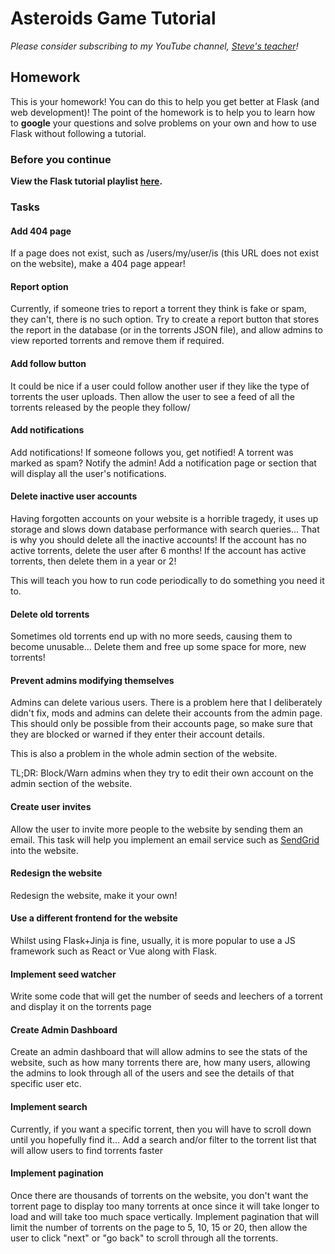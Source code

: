 # Asteroids Game Tutorial

_Please consider subscribing to my YouTube channel, [Steve's teacher](https://www.youtube.com/stevesteacher)!_

## Homework

This is your homework! You can do this to help you get better at Flask (and web development)! The point of the homework is to help you to learn how to **google** your questions and solve problems on your own and how to use Flask without following a tutorial.

### Before you continue

**View the Flask tutorial playlist [here](https://youtube.com/playlist?list=PLYBJzqz8zpWbW_H3YRxIxdVUv-OEgHlOB).**

### Tasks

#### Add 404 page

If a page does not exist, such as /users/my/user/is (this URL does not exist on the website), make a 404 page appear!

#### Report option

Currently, if someone tries to report a torrent they think is fake or spam, they can't, there is no such option. Try to create a report button that stores the report in the database (or in the torrents JSON file), and allow admins to view reported torrents and remove them if required.

#### Add follow button

It could be nice if a user could follow another user if they like the type of torrents the user uploads. Then allow the user to see a feed of all the torrents released by the people they follow/

#### Add notifications

Add notifications! If someone follows you, get notified! A torrent was marked as spam? Notify the admin! Add a notification page or section that will display all the user's notifications.

#### Delete inactive user accounts

Having forgotten accounts on your website is a horrible tragedy, it uses up storage and slows down database performance with search queries... That is why you should delete all the inactive accounts! If the account has no active torrents, delete the user after 6 months! If the account has active torrents, then delete them in a year or 2!

This will teach you how to run code periodically to do something you need it to.

#### Delete old torrents

Sometimes old torrents end up with no more seeds, causing them to become unusable... Delete them and free up some space for more, new torrents!

#### Prevent admins modifying themselves

Admins can delete various users. There is a problem here that I deliberately didn't fix, mods and admins can delete their accounts from the admin page. This should only be possible from their accounts page, so make sure that they are blocked or warned if they enter their account details.

This is also a problem in the whole admin section of the website.

TL;DR: Block/Warn admins when they try to edit their own account on the admin section of the website.

#### Create user invites

Allow the user to invite more people to the website by sending them an email. This task will help you implement an email service such as [SendGrid](https://app.sendgrid.com) into the website.

#### Redesign the website

Redesign the website, make it your own!

#### Use a different frontend for the website

Whilst using Flask+Jinja is fine, usually, it is more popular to use a JS framework such as React or Vue along with Flask.

#### Implement seed watcher

Write some code that will get the number of seeds and leechers of a torrent and display it on the torrents page

#### Create Admin Dashboard

Create an admin dashboard that will allow admins to see the stats of the website, such as how many torrents there are, how many users, allowing the admins to look through all of the users and see the details of that specific user etc.

#### Implement search

Currently, if you want a specific torrent, then you will have to scroll down until you hopefully find it... Add a search and/or filter to the torrent list that will allow users to find torrents faster

#### Implement pagination

Once there are thousands of torrents on the website, you don't want the torrent page to display too many torrents at once since it will take longer to load and will take too much space vertically. Implement pagination that will limit the number of torrents on the page to 5, 10, 15 or 20, then allow the user to click "next" or "go back" to scroll through all the torrents.
